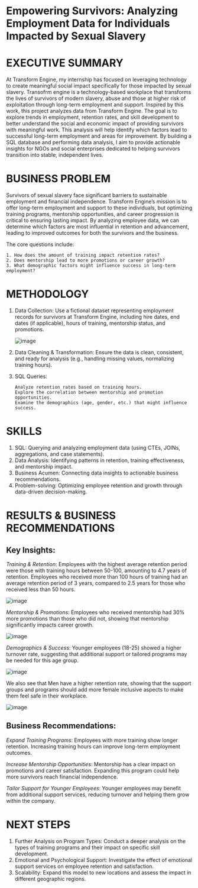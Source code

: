 # Empowering Survivors: Analyzing Employment Data for Individuals Impacted by Sexual Slavery

# EXECUTIVE SUMMARY

At Transform Engine, my internship has focused on leveraging technology to create meaningful social impact specifically for those impacted by sexual slavery. Transofrm engine is a technology-based workplace that transforms the lives of survivors of modern slavery, abuse and those at higher risk of exploitation through long-term employment and support. Inspired by this work, this project analyzes data from Transform Engine. The goal is to explore trends in employment, retention rates, and skill development to better understand the social and economic impact of providing survivors with meaningful work. This analysis will help identify which factors lead to successful long-term employment and areas for improvement. By building a SQL database and performing data analysis, I aim to provide actionable insights for NGOs and social enterprises dedicated to helping survivors transition into stable, independent lives.


# BUSINESS PROBLEM

Survivors of sexual slavery face significant barriers to sustainable employment and financial independence. Transform Engine’s mission is to offer long-term employment and support to these individuals, but optimizing training programs, mentorship opportunities, and career progression is critical to ensuring lasting impact. By analyzing employee data, we can determine which factors are most influential in retention and advancement, leading to improved outcomes for both the survivors and the business.

The core questions include:

    1. How does the amount of training impact retention rates?
    2. Does mentorship lead to more promotions or career growth?
    3. What demographic factors might influence success in long-term employment?

# METHODOLOGY

1. Data Collection: Use a fictional dataset representing employment records for survivors at Transform Engine, including hire dates, end dates (if applicable), hours of training, mentorship status, and promotions.

   ![image](https://github.com/user-attachments/assets/074f4b27-5fe5-47f1-b110-9bf798d87c5b)

3. Data Cleaning & Transformation: Ensure the data is clean, consistent, and ready for analysis (e.g., handling missing values, normalizing training hours).
4. SQL Queries:

       Analyze retention rates based on training hours.
       Explore the correlation between mentorship and promotion opportunities.
       Examine the demographics (age, gender, etc.) that might influence success.

# SKILLS

1. SQL: Querying and analyzing employment data (using CTEs, JOINs, aggregations, and case statements).
2. Data Analysis: Identifying patterns in retention, training effectiveness, and mentorship impact.
3. Business Acumen: Connecting data insights to actionable business recommendations.
4. Problem-solving: Optimizing employee retention and growth through data-driven decision-making.

# RESULTS & BUSINESS RECOMMENDATIONS

## **Key Insights:**

_Training & Retention_: Employees with the highest average retention period were those with training hours between 50-100, amounting to 4.7 years of retention. 
Employees who received more than 100 hours of training had an average retention period of 3 years, compared to 2.5 years for those who received less than 50 hours. 

![image](https://github.com/user-attachments/assets/8c10ce20-fd83-4b98-b1cd-d9af18b02204)

    
_Mentorship & Promotions_: Employees who received mentorship had 30% more promotions than those who did not, 
    showing that mentorship significantly impacts career growth.

![image](https://github.com/user-attachments/assets/8c5eddc5-18f6-493c-aa09-2c8d6efca2a5)

    
_Demographics & Success_: Younger employees (18-25) showed a higher turnover rate, 
    suggesting that additional support or tailored programs may be needed for this age group.
    
![image](https://github.com/user-attachments/assets/d30766d9-31a0-40e3-8fe3-482e22cac2ef)

We also see that Men have a higher retention rate, showing that the support groups and programs should add more female inclusive aspects to make them feel safe in their workplace.

![image](https://github.com/user-attachments/assets/18ded5a8-6cfe-4810-9c8d-2a0c9e26828b)


## **Business Recommendations:**

_Expand Training Programs_: Employees with more training show longer retention. 
    Increasing training hours can improve long-term employment outcomes.

_Increase Mentorship Opportunities_: Mentorship has a clear impact on promotions and career satisfaction. 
    Expanding this program could help more survivors reach financial independence.
  
_Tailor Support for Younger Employees_: Younger employees may benefit from additional support services, 
    reducing turnover and helping them grow within the company.

# NEXT STEPS

1. Further Analysis on Program Types: Conduct a deeper analysis on the types of training programs and their impact on specific skill development.
2. Emotional and Psychological Support: Investigate the effect of emotional support services on employee retention and satisfaction.
3. Scalability: Expand this model to new locations and assess the impact in different geographic regions.

